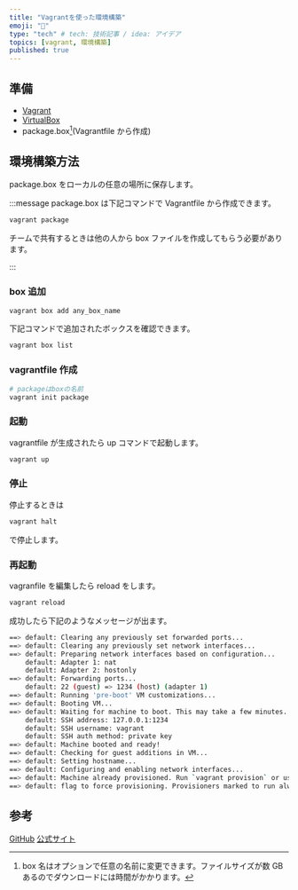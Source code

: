 ```yaml
---
title: "Vagrantを使った環境構築"
emoji: "🚀"
type: "tech" # tech: 技術記事 / idea: アイデア
topics: [vagrant, 環境構築]
published: true
---
```


## 準備

- [Vagrant](https://www.vagrantup.com/)
- [VirtualBox](https://www.virtualbox.org/)
- package.box[^1](Vagrantfile から作成)

[^1]: box 名はオプションで任意の名前に変更できます。ファイルサイズが数 GB あるのでダウンロードには時間がかかります。

## 環境構築方法

package.box をローカルの任意の場所に保存します。

:::message
package.box は下記コマンドで Vagrantfile から作成できます。

```bash
vagrant package
```

チームで共有するときは他の人から box ファイルを作成してもらう必要があります。

:::

### box 追加

```bash
vagrant box add any_box_name
```

下記コマンドで追加されたボックスを確認できます。

```bash
vagrant box list
```

### vagrantfile 作成

```bash
# packageはboxの名前
vagrant init package
```

### 起動

vagrantfile が生成されたら up コマンドで起動します。

```bash
vagrant up
```

### 停止

停止するときは

```bash
vagrant halt
```

で停止します。

### 再起動

vagranfile を編集したら reload をします。

```bash
vagrant reload
```

成功したら下記のようなメッセージが出ます。

```bash
==> default: Clearing any previously set forwarded ports...
==> default: Clearing any previously set network interfaces...
==> default: Preparing network interfaces based on configuration...
    default: Adapter 1: nat
    default: Adapter 2: hostonly
==> default: Forwarding ports...
    default: 22 (guest) => 1234 (host) (adapter 1)
==> default: Running 'pre-boot' VM customizations...
==> default: Booting VM...
==> default: Waiting for machine to boot. This may take a few minutes...
    default: SSH address: 127.0.0.1:1234
    default: SSH username: vagrant
    default: SSH auth method: private key
==> default: Machine booted and ready!
==> default: Checking for guest additions in VM...
==> default: Setting hostname...
==> default: Configuring and enabling network interfaces...
==> default: Machine already provisioned. Run `vagrant provision` or use the `--provision`
==> default: flag to force provisioning. Provisioners marked to run always will still run.
```

## 参考

[GitHub](https://github.com/hashicorp/vagrant)
[公式サイト](https://www.vagrantup.com/)
